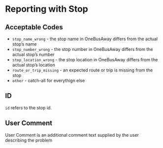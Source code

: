 # Reporting with Stop

## Acceptable Codes
- `stop_name_wrong` - the stop name in OneBusAway differs from the actual stop’s name
- `stop_number_wrong` - the stop number in OneBusAway differs from the actual stop’s number
- `stop_location_wrong` - the stop location in OneBusAway differs from the actual stop’s location
- `route_or_trip_missing` - an expected route or trip is missing from the stop
- `other` - catch-all for everythign else

## ID
`id` refers to the stop id.

## User Comment
User Comment is an additional comment text supplied by the user describing the problem